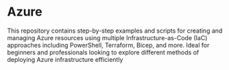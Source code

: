 # Azure
This repository contains step-by-step examples and scripts for creating and managing Azure resources using multiple Infrastructure-as-Code (IaC) approaches including PowerShell, Terraform, Bicep, and more. Ideal for beginners and professionals looking to explore different methods of deploying Azure infrastructure efficiently

